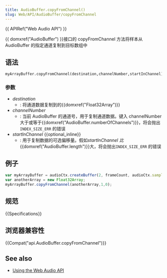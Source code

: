 ```yaml
---
title: AudioBuffer.copyFromChannel()
slug: Web/API/AudioBuffer/copyFromChannel
---
```

{{ APIRef("Web Audio API") }}

{{ domxref("AudioBuffer") }}接口的 copyFromChannel 方法将样本从 AudioBuffer 的指定通道复制到目标数组中

## 语法

```plain
myArrayBuffer.copyFromChannel(destination,channelNumber,startInChannel);
```

### 参数

- _destination_
  - : 将通道数据复制到的{{domxref("Float32Array")}}
- _channelNumber_
  - : 当前 AudioBuffer 的通道号，用于复制通道数据。键入 channelNumber 大于或等于{{domxref("AudioBuffer.numberOfChannels")}}，将会抛出`INDEX_SIZE_ERR` 的错误
- _startInChannel_ {{optional_inline}}
  - : 用于复制数据的可选偏移量。假如*startInChannel 比*{{domxref("AudioBuffer.length")}}大，将会抛出`INDEX_SIZE_ERR` 的错误

## 例子

```js
var myArrayBuffer = audioCtx.createBuffer(2, frameCount, audioCtx.sampleRate);
var anotherArray = new Float32Array;
myArrayBuffer.copyFromChannel(anotherArray,1,0);
```

## 规范

{{Specifications}}

## 浏览器兼容性

{{Compat("api.AudioBuffer.copyFromChannel")}}

## See also

- [Using the Web Audio API](/en-US/docs/Web/API/Web_Audio_API/Using_Web_Audio_API)
